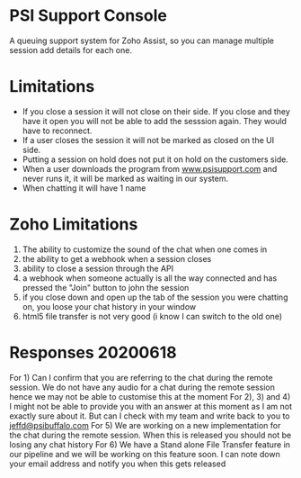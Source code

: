 # PSI Support Console
A queuing support system for Zoho Assist, so you can manage multiple session add details for each one.

# Limitations
 - If you close a session it will not close on their side. If you close and they have it open you will not be able to add the sesssion again. They would have to reconnect.
 - If a user closes the session it will not be marked as closed on the UI side.
 - Putting a session on hold does not put it on hold on the customers side.
 - When a user downloads the program from www.psisupport.com and never runs it, it will be marked as waiting in our system.
 - When chatting it will have 1 name

# Zoho Limitations
1) The ability to customize the sound of the chat when one comes in
2) the ability to get a webhook when a session closes
3) ability to close a session through the API
4) a webhook when someone actually is all the way connected
and has pressed the "Join" button to john the session
5) if you close down and open up the tab of the session you were chatting on, you loose your chat history in your window
6) html5 file transfer is not very good (i know I can switch to the old one)

# Responses 20200618
For 1) Can I confirm that you are referring to the chat during the remote session. We do not have any audio for a chat during the remote session hence we may not be able to customise this at the moment
For 2), 3) and 4) I might not be able to provide you with an answer at this moment as I am not exactly sure about it. But can I check with my team and write back to you to jeffd@psibuffalo.com
For 5) We are working on a new implementation for the chat during the remote session. When this is released you should not be losing any chat history
For 6) We have a Stand alone File Transfer feature in our pipeline and we will be working on this feature soon. I can note down your email address and notify you when this gets released
